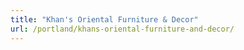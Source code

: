 ```yaml
---
title: "Khan's Oriental Furniture & Decor"
url: /portland/khans-oriental-furniture-and-decor/
---
```

